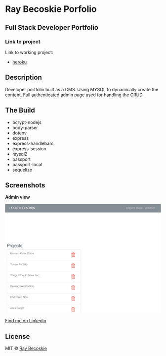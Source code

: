 # Ray Becoskie Porfolio
Full Stack Developer Portfolio
-
### Link to project

Link to working project:
- [heroku](https://becoskie-portfolio.herokuapp.com/)

## Description
Developer portfolio built as a CMS. Using MYSQL to dynamically create the content. Full authenticated admin page used for handling the CRUD.


## The Build
- bcrypt-nodejs
- body-parser
- dotenv
- express
- express-handlebars
- express-session
- mysql2
- passport
- passport-local
- sequelize

## Screenshots

**Admin view**

![screenshot-1](image_md/admin.png)

[Find me on Linkedin](https://www.linkedin.com/in/rbecoskie/)

## License
MIT © [Ray Becoskie]()

